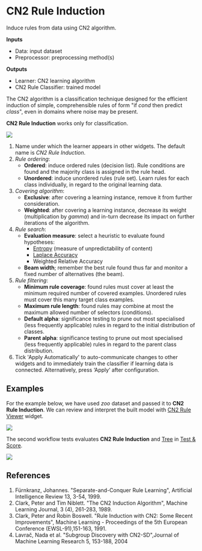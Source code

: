 CN2 Rule Induction
==================

Induce rules from data using CN2 algorithm.

**Inputs**

- Data: input dataset
- Preprocessor: preprocessing method(s)

**Outputs**

- Learner: CN2 learning algorithm
- CN2 Rule Classifier: trained model

The CN2 algorithm is a classification technique designed for the efficient induction of simple, comprehensible rules of form "if *cond* then predict *class*", even in domains where noise may be present.

**CN2 Rule Induction** works only for classification.

![](images/CN2-stamped.png)

1. Name under which the learner appears in other widgets. The default name is *CN2 Rule Induction*.
2. *Rule ordering*:
   - **Ordered**: induce ordered rules (decision list). Rule conditions are found and the majority class is assigned in the rule head.
   - **Unordered**: induce unordered rules (rule set). Learn rules for each class individually, in regard to the original learning data.
3. *Covering algorithm*:
   - **Exclusive**: after covering a learning instance, remove it from further consideration.
   - **Weighted**: after covering a learning instance, decrease its weight (multiplication by *gamma*) and in-turn decrease its impact on further iterations of the algorithm.
4. *Rule search*:
   - **Evaluation measure**: select a heuristic to evaluate found hypotheses:
     - [Entropy](https://en.wikipedia.org/wiki/Entropy_(information_theory)) (measure of unpredictability of content)
     - [Laplace Accuracy](https://en.wikipedia.org/wiki/Laplace%27s_method)
     - Weighted Relative Accuracy
   - **Beam width**; remember the best rule found thus far and monitor a fixed number of alternatives (the beam).
5. *Rule filtering*:
   - **Minimum rule coverage**: found rules must cover at least the minimum required number of covered examples. Unordered rules must cover this many target class examples.
   - **Maximum rule length**: found rules may combine at most the maximum allowed number of selectors (conditions).
   - **Default alpha**: significance testing to prune out most specialised (less frequently applicable) rules in regard to the initial distribution of classes.
   - **Parent alpha**: significance testing to prune out most specialised (less frequently applicable) rules in regard to the parent class distribution.
6. Tick 'Apply Automatically' to auto-communicate changes to other widgets and to immediately train the classifier if learning data is connected. Alternatively, press ‘Apply‘ after configuration.

Examples
--------

For the example below, we have used *zoo* dataset and passed it to **CN2 Rule Induction**. We can review and interpret the built model with [CN2 Rule Viewer](../visualize/cn2ruleviewer.md) widget.

![](images/CN2-visualize.png)

The second workflow tests evaluates **CN2 Rule Induction** and [Tree](../model/tree.md) in [Test & Score](../evaluation/testandscore.md).

![](images/CN2-classification.png)

References
----------

1. Fürnkranz, Johannes. "Separate-and-Conquer Rule Learning", Artificial Intelligence Review 13, 3-54, 1999.
2. Clark, Peter and Tim Niblett. "The CN2 Induction Algorithm", Machine Learning Journal, 3 (4), 261-283, 1989.
3. Clark, Peter and Robin Boswell. "Rule Induction with CN2: Some Recent Improvements", Machine Learning - Proceedings of the 5th European Conference (EWSL-91),151-163, 1991.
4. Lavrač, Nada et al. "Subgroup Discovery with CN2-SD",Journal of Machine Learning Research 5, 153-188, 2004
